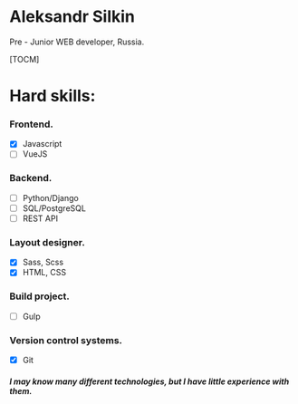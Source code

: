 #  Aleksandr Silkin  
Pre - Junior WEB developer, Russia.

[TOCM]

# Hard skills: 

### Frontend. 

- [x] Javascript
- [ ] VueJS

### Backend.

- [ ] Python/Django
- [ ] SQL/PostgreSQL
- [ ] REST API

### Layout designer.

- [x] Sass, Scss
- [x] HTML, CSS

### Build project.

- [ ] Gulp

### Version control systems.
- [x] Git

##### I may know many different technologies, but I have little experience with them.
